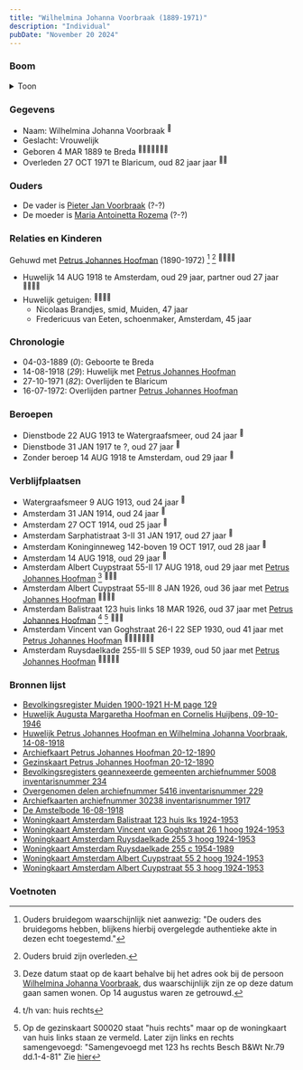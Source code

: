 ```yaml
---
title: "Wilhelmina Johanna Voorbraak (1889-1971)"
description: "Individual"
pubDate: "November 20 2024"
---
```


### Boom
<details><summary>Toon</summary>

![test](https://www.plantuml.com/plantuml/svg/hLDDR-8m4BtxLupQmvugaK0f84HBM6YB5crLqUqHJU8fiU8FP3kgQCL_NmS2zC2AFTGNMpFZUU_Di--SH-jB9PahX5wXHGKfPiNIcbBpaP76WhUeNKYHzYmNd20JDfEqEvDQ-JKeKYbPjmivJvQCNw-8VUcQINGEFXa09CPoilDSP8Kcv_fzXK8F1j1a6yP-mDCMoh7TZOidGQ4XJ5737sDiQX6B2q07ZusmkW2Nu-RaUfA4tfzlWYJVGB-NOhfUfCPxIRq1tCBjbvmhIYaNgFaYiyQvr0GITT5c3pf3An26sXkXoNk4P_D12W-uKIFWJf9nSzpyLjn-xvqu5tfP9RPeaqfb2owbMEP-JLAQzu2uORNwgwkwWjMqZe7wPWXiQzji3_8gP4vI2OqmDJdgi9-OR1iEnfnNseBPy1cYJgSBYIMEvsN7D_1xD8UeUnD18iEuir9L_kzT9szBL_CZ1m_6l2dKHthN_sDyt82Vur7WrMt0h0oFKvyd5hLX-lAh8XR3K5MFcQCwxL3KWk7BVIYDEaUludzurJvO4xDQmJ70xaZpy0t_0W00)
</details>

### Gegevens
- Naam: Wilhelmina Johanna Voorbraak <sup><a href="../s00002/" style="text-decoration:none" title="Huwelijk Petrus Johannes Hoofman en Wilhelmina Johanna Voorbraak, 14-08-1918">:link:</a></sup>
- Geslacht: Vrouwelijk
- Geboren 4 MAR 1889 te Breda <sup><a href="../s00015/" style="text-decoration:none" title="Huwelijk Augusta Margaretha Hoofman en Cornelis Huijbens, 09-10-1946">:link:</a><a href="../s00002/" style="text-decoration:none" title="Huwelijk Petrus Johannes Hoofman en Wilhelmina Johanna Voorbraak, 14-08-1918">:link:</a><a href="../s00016/" style="text-decoration:none" title="Archiefkaart Petrus Johannes Hoofman 20-12-1890">:link:</a><a href="../s00020/" style="text-decoration:none" title="Gezinskaart Petrus Johannes Hoofman 20-12-1890">:link:</a><a href="../s00224/" style="text-decoration:none" title="Bevolkingsregisters geannexeerde gemeenten archiefnummer 5008 inventarisnummer 234">:link:</a><a href="../s00226/" style="text-decoration:none" title="Overgenomen delen archiefnummer 5416 inventarisnummer 229">:link:</a><a href="../s00243/" style="text-decoration:none" title="Archiefkaarten archiefnummer 30238 inventarisnummer 1917">:link:</a></sup>
- Overleden 27 OCT 1971 te Blaricum, oud 82 jaar jaar <sup><a href="../s00016/" style="text-decoration:none" title="Archiefkaart Petrus Johannes Hoofman 20-12-1890">:link:</a><a href="../s00243/" style="text-decoration:none" title="Archiefkaarten archiefnummer 30238 inventarisnummer 1917">:link:</a></sup>

### Ouders
- De vader is [Pieter Jan Voorbraak](../i00009/) (?-?)
- De moeder is [Maria Antoinetta Rozema](../i00010/) (?-?)

### Relaties en Kinderen

Gehuwd met [Petrus Johannes Hoofman](../i00005/) (1890-1972) [^1] [^2] <sup><a href="../s00002/" style="text-decoration:none" title="Huwelijk Petrus Johannes Hoofman en Wilhelmina Johanna Voorbraak, 14-08-1918">:link:</a><a href="../s00174/" style="text-decoration:none" title="De Amstelbode 16-08-1918">:link:</a><a href="../s00016/" style="text-decoration:none" title="Archiefkaart Petrus Johannes Hoofman 20-12-1890">:link:</a><a href="../s00243/" style="text-decoration:none" title="Archiefkaarten archiefnummer 30238 inventarisnummer 1917">:link:</a></sup>
- Huwelijk 14 AUG 1918 te Amsterdam, oud 29 jaar, partner oud 27 jaar <sup><a href="../s00002/" style="text-decoration:none" title="Huwelijk Petrus Johannes Hoofman en Wilhelmina Johanna Voorbraak, 14-08-1918">:link:</a><a href="../s00174/" style="text-decoration:none" title="De Amstelbode 16-08-1918">:link:</a><a href="../s00016/" style="text-decoration:none" title="Archiefkaart Petrus Johannes Hoofman 20-12-1890">:link:</a><a href="../s00243/" style="text-decoration:none" title="Archiefkaarten archiefnummer 30238 inventarisnummer 1917">:link:</a></sup>
- Huwelijk getuigen:  <sup><a href="../s00002/" style="text-decoration:none" title="Huwelijk Petrus Johannes Hoofman en Wilhelmina Johanna Voorbraak, 14-08-1918">:link:</a><a href="../s00174/" style="text-decoration:none" title="De Amstelbode 16-08-1918">:link:</a><a href="../s00016/" style="text-decoration:none" title="Archiefkaart Petrus Johannes Hoofman 20-12-1890">:link:</a><a href="../s00243/" style="text-decoration:none" title="Archiefkaarten archiefnummer 30238 inventarisnummer 1917">:link:</a></sup>
  - Nicolaas Brandjes, smid, Muiden, 47 jaar
  - Fredericuus van Eeten, schoenmaker, Amsterdam, 45 jaar

### Chronologie
- 04-03-1889 (<i>0</i>): Geboorte te Breda
- 14-08-1918 (<i>29</i>): Huwelijk met [Petrus Johannes Hoofman](../i00005/)
- 27-10-1971 (<i>82</i>): Overlijden te Blaricum
- 16-07-1972: Overlijden partner [Petrus Johannes Hoofman](../i00005/)

### Beroepen
- Dienstbode 22 AUG 1913 te Watergraafsmeer, oud 24 jaar <sup><a href="../s00224/" style="text-decoration:none" title="Bevolkingsregisters geannexeerde gemeenten archiefnummer 5008 inventarisnummer 234">:link:</a></sup>
- Dienstbode 31 JAN 1917 te ?, oud 27 jaar <sup><a href="../s00226/" style="text-decoration:none" title="Overgenomen delen archiefnummer 5416 inventarisnummer 229">:link:</a></sup>
- Zonder beroep 14 AUG 1918 te Amsterdam, oud 29 jaar <sup><a href="../s00002/" style="text-decoration:none" title="Huwelijk Petrus Johannes Hoofman en Wilhelmina Johanna Voorbraak, 14-08-1918">:link:</a></sup>

### Verblijfplaatsen
- Watergraafsmeer  9 AUG 1913, oud 24 jaar  <sup><a href="../s00224/" style="text-decoration:none" title="Bevolkingsregisters geannexeerde gemeenten archiefnummer 5008 inventarisnummer 234">:link:</a></sup>
- Amsterdam  31 JAN 1914, oud 24 jaar  <sup><a href="../s00224/" style="text-decoration:none" title="Bevolkingsregisters geannexeerde gemeenten archiefnummer 5008 inventarisnummer 234">:link:</a></sup>
- Amsterdam  27 OCT 1914, oud 25 jaar  <sup><a href="../s00016/" style="text-decoration:none" title="Archiefkaart Petrus Johannes Hoofman 20-12-1890">:link:</a></sup>
- Amsterdam Sarphatistraat 3-II 31 JAN 1917, oud 27 jaar  <sup><a href="../s00226/" style="text-decoration:none" title="Overgenomen delen archiefnummer 5416 inventarisnummer 229">:link:</a></sup>
- Amsterdam Koninginneweg 142-boven 19 OCT 1917, oud 28 jaar  <sup><a href="../s00226/" style="text-decoration:none" title="Overgenomen delen archiefnummer 5416 inventarisnummer 229">:link:</a></sup>
- Amsterdam  14 AUG 1918, oud 29 jaar  <sup><a href="../s00002/" style="text-decoration:none" title="Huwelijk Petrus Johannes Hoofman en Wilhelmina Johanna Voorbraak, 14-08-1918">:link:</a></sup>
- Amsterdam Albert Cuypstraat 55-II 17 AUG 1918, oud 29 jaar met [Petrus Johannes Hoofman](../i00005/) [^3] <sup><a href="../s00020/" style="text-decoration:none" title="Gezinskaart Petrus Johannes Hoofman 20-12-1890">:link:</a><a href="../s00210/" style="text-decoration:none" title="Woningkaart Amsterdam Albert Cuypstraat 55 2 hoog 1924-1953">:link:</a><a href="../s00213/" style="text-decoration:none" title="Woningkaart Amsterdam Albert Cuypstraat 55 3 hoog 1924-1953">:link:</a></sup>
- Amsterdam Albert Cuypstraat 55-III 8 JAN 1926, oud 36 jaar met [Petrus Johannes Hoofman](../i00005/) <sup><a href="../s00210/" style="text-decoration:none" title="Woningkaart Amsterdam Albert Cuypstraat 55 2 hoog 1924-1953">:link:</a><a href="../s00213/" style="text-decoration:none" title="Woningkaart Amsterdam Albert Cuypstraat 55 3 hoog 1924-1953">:link:</a><a href="../s00209/" style="text-decoration:none" title="Woningkaart Amsterdam Balistraat 123 huis lks 1924-1953">:link:</a><a href="../s00020/" style="text-decoration:none" title="Gezinskaart Petrus Johannes Hoofman 20-12-1890">:link:</a></sup>
- Amsterdam Balistraat 123 huis links 18 MAR 1926, oud 37 jaar met [Petrus Johannes Hoofman](../i00005/) [^4] [^5] <sup><a href="../s00020/" style="text-decoration:none" title="Gezinskaart Petrus Johannes Hoofman 20-12-1890">:link:</a><a href="../s00209/" style="text-decoration:none" title="Woningkaart Amsterdam Balistraat 123 huis lks 1924-1953">:link:</a><a href="../s00220/" style="text-decoration:none" title="Woningkaart Amsterdam Vincent van Goghstraat 26 1 hoog 1924-1953">:link:</a></sup>
- Amsterdam Vincent van Goghstraat 26-I 22 SEP 1930, oud 41 jaar met [Petrus Johannes Hoofman](../i00005/) <sup><a href="../s00016/" style="text-decoration:none" title="Archiefkaart Petrus Johannes Hoofman 20-12-1890">:link:</a><a href="../s00020/" style="text-decoration:none" title="Gezinskaart Petrus Johannes Hoofman 20-12-1890">:link:</a><a href="../s00209/" style="text-decoration:none" title="Woningkaart Amsterdam Balistraat 123 huis lks 1924-1953">:link:</a><a href="../s00220/" style="text-decoration:none" title="Woningkaart Amsterdam Vincent van Goghstraat 26 1 hoog 1924-1953">:link:</a><a href="../s00113/" style="text-decoration:none" title="Woningkaart Amsterdam Ruysdaelkade 255 3 hoog 1924-1953">:link:</a><a href="../s00114/" style="text-decoration:none" title="Woningkaart Amsterdam Ruysdaelkade 255 c 1954-1989">:link:</a><a href="../s00243/" style="text-decoration:none" title="Archiefkaarten archiefnummer 30238 inventarisnummer 1917">:link:</a></sup>
- Amsterdam Ruysdaelkade 255-III 5 SEP 1939, oud 50 jaar met [Petrus Johannes Hoofman](../i00005/) <sup><a href="../s00016/" style="text-decoration:none" title="Archiefkaart Petrus Johannes Hoofman 20-12-1890">:link:</a><a href="../s00220/" style="text-decoration:none" title="Woningkaart Amsterdam Vincent van Goghstraat 26 1 hoog 1924-1953">:link:</a><a href="../s00113/" style="text-decoration:none" title="Woningkaart Amsterdam Ruysdaelkade 255 3 hoog 1924-1953">:link:</a><a href="../s00114/" style="text-decoration:none" title="Woningkaart Amsterdam Ruysdaelkade 255 c 1954-1989">:link:</a><a href="../s00243/" style="text-decoration:none" title="Archiefkaarten archiefnummer 30238 inventarisnummer 1917">:link:</a></sup>

### Bronnen lijst
- [Bevolkingsregister Muiden 1900-1921 H-M page 129](../s00012/)
- [Huwelijk Augusta Margaretha Hoofman en Cornelis Huijbens, 09-10-1946](../s00015/)
- [Huwelijk Petrus Johannes Hoofman en Wilhelmina Johanna Voorbraak, 14-08-1918](../s00002/)
- [Archiefkaart Petrus Johannes Hoofman 20-12-1890](../s00016/)
- [Gezinskaart Petrus Johannes Hoofman 20-12-1890](../s00020/)
- [Bevolkingsregisters geannexeerde gemeenten archiefnummer 5008 inventarisnummer 234](../s00224/)
- [Overgenomen delen archiefnummer 5416 inventarisnummer 229](../s00226/)
- [Archiefkaarten archiefnummer 30238 inventarisnummer 1917](../s00243/)
- [De Amstelbode 16-08-1918](../s00174/)
- [Woningkaart Amsterdam Balistraat 123 huis lks 1924-1953](../s00209/)
- [Woningkaart Amsterdam Vincent van Goghstraat 26 1 hoog 1924-1953](../s00220/)
- [Woningkaart Amsterdam Ruysdaelkade 255 3 hoog 1924-1953](../s00113/)
- [Woningkaart Amsterdam Ruysdaelkade 255 c 1954-1989](../s00114/)
- [Woningkaart Amsterdam Albert Cuypstraat 55 2 hoog 1924-1953](../s00210/)
- [Woningkaart Amsterdam Albert Cuypstraat 55 3 hoog 1924-1953](../s00213/)

### Voetnoten
[^1]: Ouders bruidegom waarschijnlijk niet aanwezig: "De ouders des bruidegoms hebben, blijkens hierbij overgelegde authentieke akte in dezen echt toegestemd."
[^2]: Ouders bruid zijn overleden.
[^3]: Deze datum staat op de kaart behalve bij het adres ook bij de persoon [Wilhelmina Johanna Voorbraak](../i00006), dus waarschijnlijk zijn ze op deze datum gaan samen wonen. Op 14 augustus waren ze getrouwd.
[^4]: t/h van: huis rechts
[^5]: Op de gezinskaart S00020 staat "huis rechts" maar op de woningkaart van huis links staan ze vermeld. Later zijn links en rechts samengevoegd:
"Samengevoegd met 123 hs rechts Besch B&Wt Nr.79 dd.1-4-81"
Zie [hier](https://archief.amsterdam/indexen/deeds/9853344a-8f36-56a3-e053-b784100ade19?person=9853344a-8f37-56a3-e053-b784100ade19)
